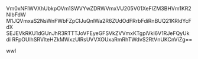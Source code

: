 Vm0xNFlWVXhUbkpOVm1SWVYwZDRWVmxVU205V01XeFlZM3BHVm1KR2NIbFdW
M1JQVmxaS2NsWnFWbFZpClJuQnlWa2R6ZUdOdFRrbFdiRnBUQ21KRldYcFdX
SEJEVkRKU1dGUnJhR3RTTTJoVFEyeGFSVkZVVmxKTgpiVkl6V1RJeFQyUkdi
RFpOUlhSRVlteHZkMWxzUlRsUVVXOUxaRmRhTWdvS2RtVnUKCnViZg==

wwl